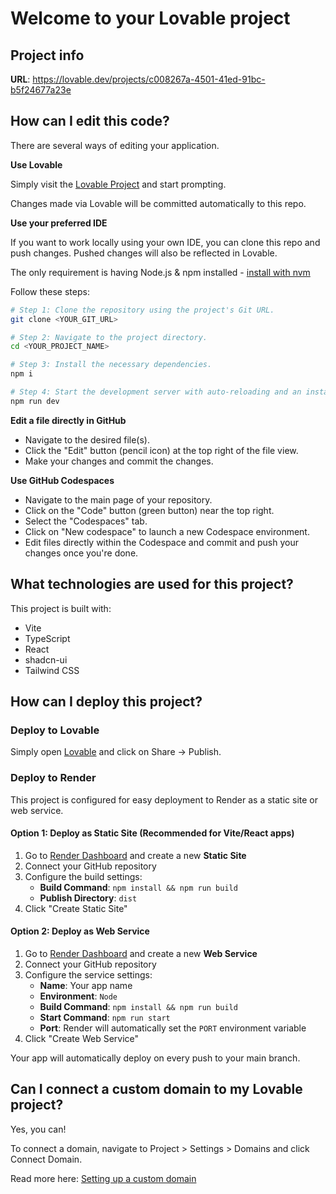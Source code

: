 # Welcome to your Lovable project

## Project info

**URL**: https://lovable.dev/projects/c008267a-4501-41ed-91bc-b5f24677a23e

## How can I edit this code?

There are several ways of editing your application.

**Use Lovable**

Simply visit the [Lovable Project](https://lovable.dev/projects/c008267a-4501-41ed-91bc-b5f24677a23e) and start prompting.

Changes made via Lovable will be committed automatically to this repo.

**Use your preferred IDE**

If you want to work locally using your own IDE, you can clone this repo and push changes. Pushed changes will also be reflected in Lovable.

The only requirement is having Node.js & npm installed - [install with nvm](https://github.com/nvm-sh/nvm#installing-and-updating)

Follow these steps:

```sh
# Step 1: Clone the repository using the project's Git URL.
git clone <YOUR_GIT_URL>

# Step 2: Navigate to the project directory.
cd <YOUR_PROJECT_NAME>

# Step 3: Install the necessary dependencies.
npm i

# Step 4: Start the development server with auto-reloading and an instant preview.
npm run dev
```

**Edit a file directly in GitHub**

- Navigate to the desired file(s).
- Click the "Edit" button (pencil icon) at the top right of the file view.
- Make your changes and commit the changes.

**Use GitHub Codespaces**

- Navigate to the main page of your repository.
- Click on the "Code" button (green button) near the top right.
- Select the "Codespaces" tab.
- Click on "New codespace" to launch a new Codespace environment.
- Edit files directly within the Codespace and commit and push your changes once you're done.

## What technologies are used for this project?

This project is built with:

- Vite
- TypeScript
- React
- shadcn-ui
- Tailwind CSS

## How can I deploy this project?

### Deploy to Lovable

Simply open [Lovable](https://lovable.dev/projects/c008267a-4501-41ed-91bc-b5f24677a23e) and click on Share -> Publish.

### Deploy to Render

This project is configured for easy deployment to Render as a static site or web service.

#### Option 1: Deploy as Static Site (Recommended for Vite/React apps)

1. Go to [Render Dashboard](https://dashboard.render.com/) and create a new **Static Site**
2. Connect your GitHub repository
3. Configure the build settings:
   - **Build Command**: `npm install && npm run build`
   - **Publish Directory**: `dist`
4. Click "Create Static Site"

#### Option 2: Deploy as Web Service

1. Go to [Render Dashboard](https://dashboard.render.com/) and create a new **Web Service**
2. Connect your GitHub repository
3. Configure the service settings:
   - **Name**: Your app name
   - **Environment**: `Node`
   - **Build Command**: `npm install && npm run build`
   - **Start Command**: `npm run start`
   - **Port**: Render will automatically set the `PORT` environment variable
4. Click "Create Web Service"

Your app will automatically deploy on every push to your main branch.

## Can I connect a custom domain to my Lovable project?

Yes, you can!

To connect a domain, navigate to Project > Settings > Domains and click Connect Domain.

Read more here: [Setting up a custom domain](https://docs.lovable.dev/features/custom-domain#custom-domain)
